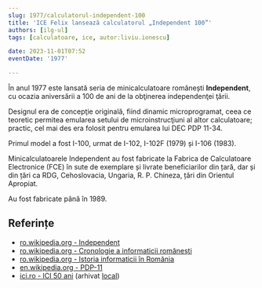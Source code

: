 ```yaml
---
slug: 1977/calculatorul-independent-100
title: 'ICE Felix lansează calculatorul „Independent 100”'
authors: [ilg-ul]
tags: [calculatoare, ice, autor:liviu.ionescu]

date: 2023-11-01T07:52
eventDate: '1977'

---
```


În anul 1977 este lansată seria de minicalculatoare românești **Independent**,
cu ocazia aniversării a 100 de ani de la obţinerea independenţei ţării.

<!-- truncate -->

Designul era de concepţie originală, fiind dinamic microprogramat,
ceea ce teoretic permitea emularea setului de microinstrucţiuni
al altor calculatoare; practic, cel mai des era folosit pentru
emularea lui DEC PDP 11-34.

Primul model a fost I-100, urmat de I-102, I-102F (1979) și I-106 (1983).

Minicalculatoarele Independent au fost fabricate la
Fabrica de Calculatoare Electronice (FCE) în sute de
exemplare și livrate beneficiarilor din țară, dar și din țări ca
RDG, Cehoslovacia, Ungaria, R. P. Chineza, țări din Orientul Apropiat.

Au fost fabricate până în 1989.

## Referințe

- [ro.wikipedia.org - Independent](https://ro.wikipedia.org/wiki/Independent)
- [ro.wikipedia.org - Cronologie a informaticii românești](https://ro.wikipedia.org/wiki/Cronologie_a_informaticii_românești)
- [ro.wikipedia.org - Istoria informaticii în România](https://ro.wikipedia.org/wiki/Istoria_informaticii_în_România)
- [en.wikipedia.org - PDP-11](https://en.wikipedia.org/wiki/PDP-11#Unlicensed_clones)
- [ici.ro - ICI 50 ani](https://www.ici.ro/documents/24/ICI_Bucuresti-50_ani_tdHL8av.pdf) (arhivat [local](https://cronica-it.github.io/arhiva/))

